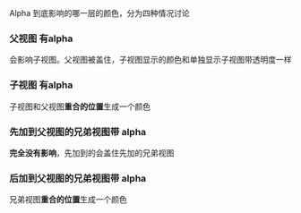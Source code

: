 

Alpha 到底影响的哪一层的颜色，分为四种情况讨论

### 父视图 有alpha 

会影响子视图。父视图被盖住，子视图显示的颜色和单独显示子视图带透明度一样

### 子视图 有alpha 

子视图和父视图**重合的位置**生成一个颜色

### 先加到父视图的兄弟视图带 alpha

**完全没有影响**，先加到的会盖住先加的兄弟视图

### 后加到父视图的兄弟视图带 alpha

兄弟视图**重合的位置**生成一个颜色



